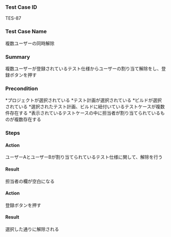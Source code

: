 ### Test Case ID
TES-87

### Test Case Name
複数ユーザーの同時解除

### Summary
複数ユーザーが登録されているテスト仕様からユーザーの割り当て解除をし、登録ボタンを押す

### Precondition
*プロジェクトが選択されている
*テスト計画が選択されている
*ビルドが選択されている
*選択されたテスト計画、ビルドに紐付いているテストケースが複数件存在する
*表示されているテストケースの中に担当者が割り当てられているものが複数存在する

### Steps

#### Action
ユーザーAとユーザーBが割り当てられているテスト仕様に関して、解除を行う
#### Result
担当者の欄が空白になる

#### Action
登録ボタンを押す
#### Result
選択した通りに解除される
